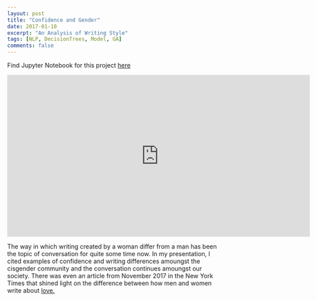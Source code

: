 ```yaml
---
layout: post
title: "Confidence and Gender"
date: 2017-01-10
excerpt: "An Analysis of Writing Style"
tags: [NLP, DecisionTrees, Model, GA]
comments: false
---
```


Find Jupyter Notebook for this project <a href="https://github.com/samjfalk/GA-DSI/blob/master/Projects/Capstone%20Confidence.ipynb">here</a>

<iframe src="
https://docs.google.com/presentation/d/15GRKPtRGwaBD96qTywDJ7sPLwBCNDZfi2MsDO8ziViE/embed?start=false&loop=false&delayms=3000" frameborder="0" width="700" height="375" allowfullscreen="true" mozallowfullscreen="true" webkitallowfullscreen="true"></iframe>



The way in which writing created by a woman differ from a man has been the topic of conversation for quite some time now. In my presentation, I cited examples of confidence and writing differences amoungst the cisgender community and the conversation continues amoungst our society. There was even an article from November 2017 in the New York Times that shined light on the difference between how men and women write about <a href="https://www.nytimes.com/interactive/2017/11/07/upshot/modern-love-what-we-write-when-we-write-about-love.html">love.</a>
